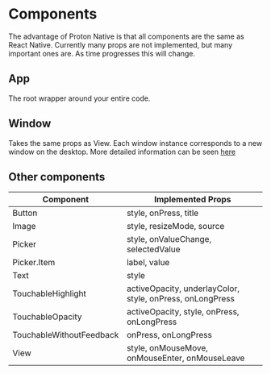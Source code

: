 # Components

The advantage of Proton Native is that all components are the same as React Native. Currently
many props are not implemented, but many important ones are. As time progresses this will change.

## App

The root wrapper around your entire code.

## Window

Takes the same props as View. Each window instance corresponds to a new window on the
desktop. More detailed information can be seen [here](components/Window.md)

## Other components

| Component                | Implemented Props                                         |
| ------------------------ | --------------------------------------------------------- |
| Button                   | style, onPress, title                                     |
| Image                    | style, resizeMode, source                                 |
| Picker                   | style, onValueChange, selectedValue                       |
| Picker.Item              | label, value                                              |
| Text                     | style                                                     |
| TouchableHighlight       | activeOpacity, underlayColor, style, onPress, onLongPress |
| TouchableOpacity         | activeOpacity, style, onPress, onLongPress                |
| TouchableWithoutFeedback | onPress, onLongPress                                      |
| View                     | style, onMouseMove, onMouseEnter, onMouseLeave            |
